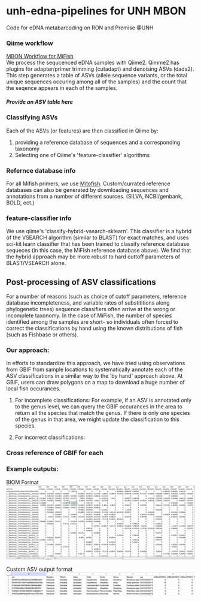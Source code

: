 # unh-edna-pipelines for UNH MBON
Code for eDNA metabarcoding on RON and Premise @UNH

### Qiime workflow
[MBON Workflow for MiFish](sh/MBON_Workflow.sh)  
We process the sequcenced eDNA samples with Qiime2. Qimme2 has plugins for adapter/primer trimming (cutadapt) and denoising ASVs (dada2). This step generates a table of ASVs (allele sequence variants, or the total unique sequences occuring among all of the samples) and the count that the seqence appears in each of the samples. 

##### Provide an ASV table here

### Classifying ASVs
Each of the ASVs (or features) are then classified in Qiime by:  
1) providing a reference database of sequences and a corresponding taxonomy
2) Selecting one of Qiime's 'feature-classifier' algorithms  

### Refernce database info  
For all Mifish primers, we use [Mitofish](https://mitofish.aori.u-tokyo.ac.jp/download/). Custom/currated reference databases can also be generated by downloading sequences and annotations from a number of different sources. (SILVA, NCBI/genbank, BOLD, ect.)

### feature-classifier info  
We use qiime's 'classify-hybrid-vsearch-sklearn'. This classifier is a hybrid of the VSEARCH algorithm (similar to BLAST) for exact matches, and uses sci-kit learn classifier that has been trained to classify reference database sequeces (in this case, the MiFish reference database above). We find that the hybrid approach may be more robust to hard cuttoff parameters of BLAST/VSEARCH alone. 

## Post-processing of ASV classifications
For a number of reasons (such as choice of cutoff parameters, reference database incompleteness, and variable rates of substititions along phylogenetic trees) sequence classifiers often arrive at the wrong or incomplete taxonomy. In the case of MiFish, the number of species identified among the samples are short- so individuals often forced to correct the classifications by hand using the known distributions of fish (such as Fishbase or others). 

### Our approach:  
In efforts to standardize this approach, we have tried using observations from GBIF from sample locations to systematically annotate each of the ASV classifications in a similar way to the 'by hand' approach above. At GBIF, users can draw polygons on a map to download a huge number of local fish occurances.  

1. For incomplete classifications: For example, if an ASV is annotated only to the genus level, we can query the GBIF occurances in the area to return all the species that match the genus. If there is only one species of the genus in that area, we might update the classification to this species.

2. For incorrect classifications:


### Cross reference of GBIF for each 

### Example outputs:    
BIOM Format  
![BIOM Format](images/qiime-biom.png)  

Custom ASV output format  
![custom format](images/custom.png)  